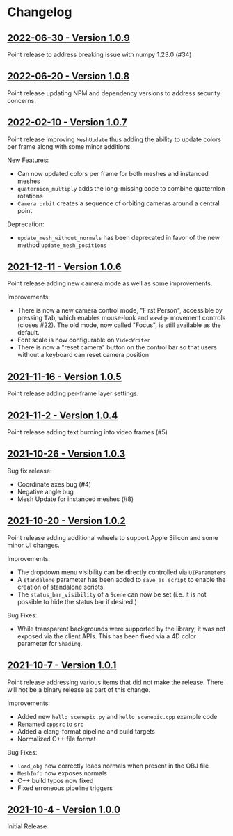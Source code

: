 # Changelog

## [2022-06-30 - Version 1.0.9](https://github.com/microsoft/scenepic/releases/tag/v1.0.9)
Point release to address breaking issue with numpy 1.23.0 (#34)

## [2022-06-20 - Version 1.0.8](https://github.com/microsoft/scenepic/releases/tag/v1.0.8)
Point release updating NPM and dependency versions to address security concerns.

## [2022-02-10 - Version 1.0.7](https://github.com/microsoft/scenepic/releases/tag/v1.0.7)
Point release improving `MeshUpdate` thus adding the ability to update colors
per frame along with some minor additions.

New Features:
- Can now updated colors per frame for both meshes and instanced meshes
- `quaternion_multiply` adds the long-missing code to combine quaternion rotations
- `Camera.orbit` creates a sequence of orbiting cameras around a central point

Deprecation:
- `update_mesh_without_normals` has been deprecated in favor of the new method
  `update_mesh_positions`

## [2021-12-11 - Version 1.0.6](https://github.com/microsoft/scenepic/releases/tag/v1.0.6)
Point release adding new camera mode as well as some improvements.

Improvements:
- There is now a new camera control mode, "First Person", accessible by pressing
  <kbd>Tab</kbd>, which enables mouse-look and `wasdqe` movement controls
  (closes #22). The old mode, now called "Focus", is still available as the default.
- Font scale is now configurable on `VideoWriter`
- There is now a "reset camera" button on the control bar so that users without
  a keyboard can reset camera position


## [2021-11-16 - Version 1.0.5](https://github.com/microsoft/scenepic/releases/tag/v1.0.5)
Point release adding per-frame layer settings.

## [2021-11-2 - Version 1.0.4](https://github.com/microsoft/scenepic/releases/tag/v1.0.4)
Point release adding text burning into video frames (#5)

## [2021-10-26 - Version 1.0.3](https://github.com/microsoft/scenepic/releases/tag/v1.0.3)
Bug fix release:
- Coordinate axes bug (#4)
- Negative angle bug
- Mesh Update for instanced meshes (#8)

## [2021-10-20 - Version 1.0.2](https://github.com/microsoft/scenepic/releases/tag/v1.0.2)
Point release adding additional wheels to support Apple Silicon and some
minor UI changes.

Improvements:
- The dropdown menu visibility can be directly controlled via `UIParameters`
- A `standalone` parameter has been added to `save_as_script` to enable the
  creation of standalone scripts.
- The `status_bar_visibility` of a `Scene` can now be set (i.e. it is not
  possible to hide the status bar if desired.)

Bug Fixes:
- While transparent backgrounds were supported by the library, it was
  not exposed via the client APIs. This has been fixed via a 4D color parameter
  for `Shading`.

## [2021-10-7 - Version 1.0.1](https://github.com/microsoft/scenepic/releases/tag/v1.0.1)
Point release addressing various items that did not make the release. There will
not be a binary release as part of this change.

Improvements:
- Added new `hello_scenepic.py` and `hello_scenepic.cpp` example code
- Renamed `cppsrc` to `src`
- Added a clang-format pipeline and build targets
- Normalized C++ file format

Bug Fixes:
- `load_obj` now correctly loads normals when present in the OBJ file
- `MeshInfo` now exposes normals
- C++ build typos now fixed
- Fixed erroneous pipeline triggers


## [2021-10-4 - Version 1.0.0](https://github.com/microsoft/scenepic/releases/tag/v1.0.0)
Initial Release